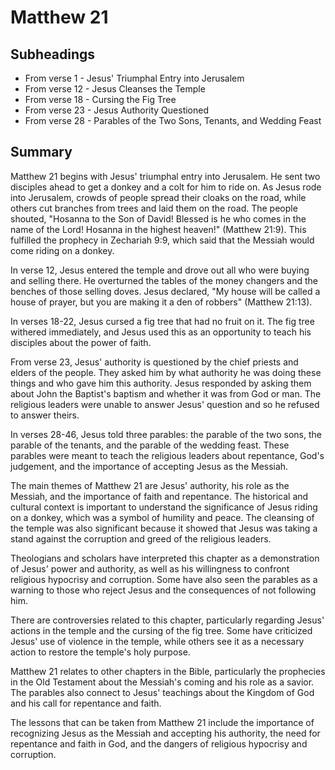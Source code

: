 # Matthew 21

## Subheadings

* From verse 1 - Jesus' Triumphal Entry into Jerusalem
* From verse 12 - Jesus Cleanses the Temple
* From verse 18 - Cursing the Fig Tree
* From verse 23 - Jesus Authority Questioned
* From verse 28 - Parables of the Two Sons, Tenants, and Wedding Feast

## Summary

Matthew 21 begins with Jesus' triumphal entry into Jerusalem. He sent two disciples ahead to get a donkey and a colt for him to ride on. As Jesus rode into Jerusalem, crowds of people spread their cloaks on the road, while others cut branches from trees and laid them on the road. The people shouted, "Hosanna to the Son of David! Blessed is he who comes in the name of the Lord! Hosanna in the highest heaven!" (Matthew 21:9). This fulfilled the prophecy in Zechariah 9:9, which said that the Messiah would come riding on a donkey.

In verse 12, Jesus entered the temple and drove out all who were buying and selling there. He overturned the tables of the money changers and the benches of those selling doves. Jesus declared, "My house will be called a house of prayer, but you are making it a den of robbers" (Matthew 21:13).

In verses 18-22, Jesus cursed a fig tree that had no fruit on it. The fig tree withered immediately, and Jesus used this as an opportunity to teach his disciples about the power of faith.

From verse 23, Jesus' authority is questioned by the chief priests and elders of the people. They asked him by what authority he was doing these things and who gave him this authority. Jesus responded by asking them about John the Baptist's baptism and whether it was from God or man. The religious leaders were unable to answer Jesus' question and so he refused to answer theirs.

In verses 28-46, Jesus told three parables: the parable of the two sons, the parable of the tenants, and the parable of the wedding feast. These parables were meant to teach the religious leaders about repentance, God's judgement, and the importance of accepting Jesus as the Messiah.

The main themes of Matthew 21 are Jesus' authority, his role as the Messiah, and the importance of faith and repentance. The historical and cultural context is important to understand the significance of Jesus riding on a donkey, which was a symbol of humility and peace. The cleansing of the temple was also significant because it showed that Jesus was taking a stand against the corruption and greed of the religious leaders.

Theologians and scholars have interpreted this chapter as a demonstration of Jesus' power and authority, as well as his willingness to confront religious hypocrisy and corruption. Some have also seen the parables as a warning to those who reject Jesus and the consequences of not following him.

There are controversies related to this chapter, particularly regarding Jesus' actions in the temple and the cursing of the fig tree. Some have criticized Jesus' use of violence in the temple, while others see it as a necessary action to restore the temple's holy purpose.

Matthew 21 relates to other chapters in the Bible, particularly the prophecies in the Old Testament about the Messiah's coming and his role as a savior. The parables also connect to Jesus' teachings about the Kingdom of God and his call for repentance and faith.

The lessons that can be taken from Matthew 21 include the importance of recognizing Jesus as the Messiah and accepting his authority, the need for repentance and faith in God, and the dangers of religious hypocrisy and corruption.